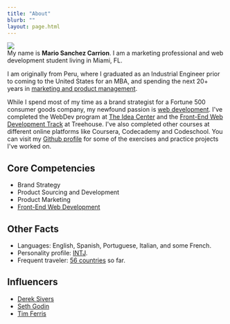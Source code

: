 ```yaml
---
title: "About"
blurb: ""
layout: page.html
---
```


<img src="/img/mscwebdev.JPG" class="profile small"><br>
My name is **Mario Sanchez Carrion**. I am a marketing professional and web development student living in Miami, FL. 

I am originally from Peru, where I graduated as an Industrial Engineer prior to coming to the United States for an MBA, and spending the next 20+ years in [marketing and product management](https://www.linkedin.com/in/mariobox/).

While I spend most of my time as a brand strategist for a Fortune 500 consumer goods company, my newfound passion is [web development](../skills). I've completed the WebDev program at [The Idea Center](http://theideacenter.co ) and the [Front-End Web Development Track](https://teamtreehouse.com/tracks/front-end-web-development) at Treehouse. I've also completed other courses at different online platforms like Coursera, Codecademy and Codeschool. You can visit my [Github profile](https://github.com/mariobox) for some of the exercises and practice projects I've worked on.

## Core Competencies 

* Brand Strategy
* Product Sourcing and Development
* Product Marketing
* [Front-End Web Development](../skills)

## Other Facts

* Languages: English, Spanish, Portuguese, Italian, and some French.
* Personality profile: [INTJ](http://mariosanchez.org/images/INTJ.PNG).
* Frequent traveler: [56 countries](https://github.com/mariobox/mariosanchez.org-hugo/blob/master/photos) so far.

## Influencers

* [Derek Sivers](http://sivers.org)
* [Seth Godin](http://sethgodin.typepad.com)
* [Tim Ferris](http://fourhourworkweek.com)

